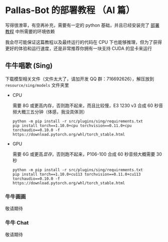 # Pallas-Bot 的部署教程 （AI 篇）

写得很潦草，有空再补充，需要有一定的 python 基础，并且已经安装完了 [部署教程](Deployment.md) 中所需要的环境依赖

我会尽可能保证这篇教程以及最终运行的代码在 CPU 下也能够推理，但为了获得更好的体验和运行速度，还是非常推荐你拥有一块支持 CUDA 的显卡来运行

## 牛牛唱歌 (Sing)

下载模型相关文件（文件太大了，请加开发 QQ 群：716692626），解压放到 `resource/sing/models` 文件夹里

- CPU  

    需要 8G 或更高内存，否则跑不起来，而且比较慢，E3 1230 v3 合成 60 秒音频大概三五分钟（体感，我没具体测）

    ```
    python -m pip install -r src/plugins/sing/requirements.txt
    pip install torch==1.10.0+cpu torchvision==0.11.0+cpu torchaudio==0.10.0 -f https://download.pytorch.org/whl/torch_stable.html
    ```

- GPU  

    需要 6G 或更高*显存*，否则跑不起来，P106-100 合成 60 秒音频大概需要 30 秒

    ```
    python -m pip install -r src/plugins/sing/requirements.txt
    pip install torch==1.10.0+cu113 torchvision==0.11.0+cu113 torchaudio==0.10.0 -f https://download.pytorch.org/whl/torch_stable.html
    ```

### 牛牛画画

敬请期待

### 牛牛 Chat

敬请期待